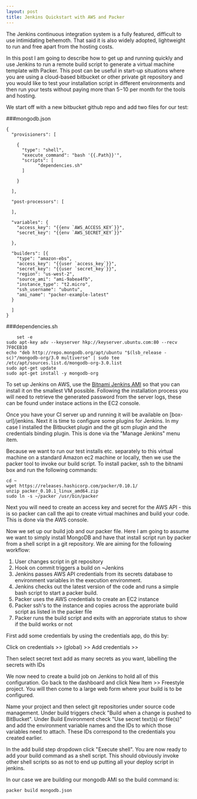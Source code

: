```yaml
---
layout: post
title: Jenkins Quickstart with AWS and Packer
---
```


The Jenkins continuous integration system is a fully featured, difficult to use intimidating behemoth. That said it is also widely adopted, lightweight to run and free apart from the hosting costs.

In this post I am going to describe how to get up and running quickly and use Jenkins to run a remote build script to generate a virtual machine template with Packer. This post can be useful in start-up situations where you are using a cloud-based bitbucket or other private git repository and you would like to test your installation script in different environments and then run your tests without paying more than $5-$10 per month for the tools and hosting.

We start off with a new bitbucket github repo and add two files for our test:

###mongodb.json

    {
      "provisioners": [
       
        {
          "type": "shell",
          "execute_command": "bash '{{.Path}}'",
          "scripts": [
                "dependencies.sh"
          ]
          
        }

      ],

      "post-processors": [
      
      ],

      "variables": {
        "access_key": "{{env `AWS_ACCESS_KEY`}}",
        "secret_key": "{{env `AWS_SECRET_KEY`}}"
      
      },

      "builders": [{
        "type": "amazon-ebs",
        "access_key": "{{user `access_key`}}",
        "secret_key": "{{user `secret_key`}}",
        "region": "us-west-2",
        "source_ami": "ami-9abea4fb",
        "instance_type": "t2.micro",
        "ssh_username": "ubuntu",
        "ami_name": "packer-example-latest"
      }

      ]
    }
    
###dependencies.sh

        set -e
	sudo apt-key adv --keyserver hkp://keyserver.ubuntu.com:80 --recv 7F0CEB10
	echo "deb http://repo.mongodb.org/apt/ubuntu "$(lsb_release -sc)"/mongodb-org/3.0 multiverse" | sudo tee /etc/apt/sources.list.d/mongodb-org-3.0.list
	sudo apt-get update
	sudo apt-get install -y mongodb-org

To set up Jenkins on AWS, use the [Bitnami Jenkins AMI](https://aws.amazon.com/marketplace/pp/B00NNZUF3Q/ref=srh_res_product_title?ie=UTF8&sr=0-2&qid=1467723585013) so that you can install it on the smallest VM possible. Following the installation process you will need to retrieve the generated password from the server logs, these can be found under instace actions in the EC2 console.

Once you have your CI server up and running it will be available on [box-url]/jenkins. Next it is time to configure some plugins for Jenkins. In my case I installed the Bitbucket plugin and the git scm plugin and the credentials binding plugin. This is done via the "Manage Jenkins" menu item.

Because we want to run our test installs etc. separately to this virtual machine on a standard Amazon ec2 machine or locally, then we use the packer tool to invoke our build script. To install packer, ssh to the bitnami box and run the following commands:

	cd ~
	wget https://releases.hashicorp.com/packer/0.10.1/
	unzip packer_0.10.1_linux_amd64.zip 
	sudo ln -s ~/packer /usr/bin/packer

Next you will need to create an access key and secret for the AWS API - this is so packer can call the api to create virtual machines and build your code. This is done via the AWS console.

Now we set up our build job and our packer file. Here I am going to assume we want to simply install MongoDB and have that install script run by packer from a shell script in a git repository. We are aiming for the following workflow:

1) User changes script in git repository
2) Hook on commit triggers a build on ~Jenkins
3) Jenkins passes AWS API credentials from its secrets database to environment variables in the execution environment.
4) Jenkins checks out the latest version of the code and runs a simple bash script to start a packer build.
5) Packer uses the AWS credentials to create an EC2 instance
6) Packer ssh's to the instance and copies across the approriate build script as listed in the packer file
7) Packer runs the build script and exits with an approriate status to show if the build works or not

First add some credentials by using the credentials app, do this by:

Click on credentials >> (global) >> Add credentials >>

Then select secret text add as many secrets as you want, labelling the secrets with IDs

We now need to create a build job on Jenkins to hold all of this configuration. Go back to the dashboard and click New Item >> Freestyle project. You will then come to a large web form where your build is to be configured.

Name your project and then select git repositories under source code management. Under build triggers check "Build when a change is pushed to BitBucket". Under Build Environment check "Use secret text(s) or file(s)" and add the environment variable names and the IDs to which those variables need to attach. These IDs correspond to the credentials you created earlier.

In the add build step dropdown click "Execute shell". You are now ready to add your build command as a shell script. This should obviously invoke other shell scripts so as not to end up putting all your deploy script in jenkins.

In our case we are building our mongodb AMI so the build command is:

    packer build mongodb.json
















